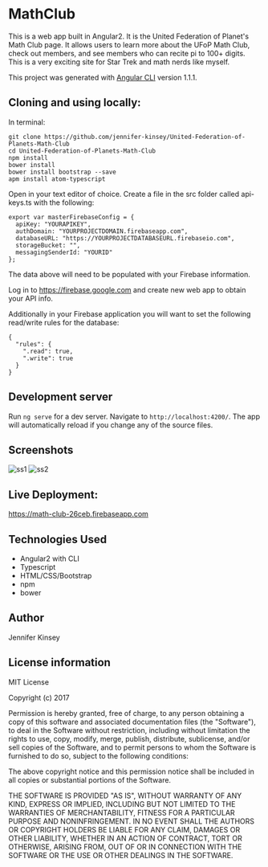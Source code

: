 # MathClub

This is a web app built in Angular2. It is the United Federation of Planet's Math Club page. It allows users to learn more about the UFoP Math Club, check out members, and see members who can recite pi to 100+ digits. This is a very exciting site for Star Trek and math nerds like myself.

This project was generated with [Angular CLI](https://github.com/angular/angular-cli) version 1.1.1.

## Cloning and using locally:

In terminal:

```
git clone https://github.com/jennifer-kinsey/United-Federation-of-Planets-Math-Club
cd United-Federation-of-Planets-Math-Club
npm install
bower install
bower install bootstrap --save
apm install atom-typescript
```

Open in your text editor of choice.
Create a file in the src folder called api-keys.ts with the following:


```
export var masterFirebaseConfig = {
  apiKey: "YOURAPIKEY",
  authDomain: "YOURPROJECTDOMAIN.firebaseapp.com",
  databaseURL: "https://YOURPROJECTDATABASEURL.firebaseio.com",
  storageBucket: "",
  messagingSenderId: "YOURID"
};
```

The data above will need to be populated with your Firebase information.

Log in to https://firebase.google.com and create new web app to obtain your API info.

Additionally in your Firebase application you will want to set the following read/write rules for the database:
```
{
  "rules": {
    ".read": true,
    ".write": true
  }
}
```


## Development server

Run `ng serve` for a dev server. Navigate to `http://localhost:4200/`. The app will automatically reload if you change any of the source files.

## Screenshots

![ss1](https://user-images.githubusercontent.com/26371824/27247917-450efa32-52b2-11e7-9b9f-8d6af314e040.png)
![ss2](https://user-images.githubusercontent.com/26371824/27247923-511df8c8-52b2-11e7-89d8-ca55bd392234.png)



## Live Deployment:

https://math-club-26ceb.firebaseapp.com


## Technologies Used

* Angular2 with CLI
* Typescript
* HTML/CSS/Bootstrap
* npm
* bower


## Author

Jennifer Kinsey

## License information

MIT License

Copyright (c) 2017

Permission is hereby granted, free of charge, to any person obtaining a copy of this software and associated documentation files (the "Software"), to deal in the Software without restriction, including without limitation the rights to use, copy, modify, merge, publish, distribute, sublicense, and/or sell copies of the Software, and to permit persons to whom the Software is furnished to do so, subject to the following conditions:

The above copyright notice and this permission notice shall be included in all copies or substantial portions of the Software.

THE SOFTWARE IS PROVIDED "AS IS", WITHOUT WARRANTY OF ANY KIND, EXPRESS OR IMPLIED, INCLUDING BUT NOT LIMITED TO THE WARRANTIES OF MERCHANTABILITY, FITNESS FOR A PARTICULAR PURPOSE AND NONINFRINGEMENT. IN NO EVENT SHALL THE AUTHORS OR COPYRIGHT HOLDERS BE LIABLE FOR ANY CLAIM, DAMAGES OR OTHER LIABILITY, WHETHER IN AN ACTION OF CONTRACT, TORT OR OTHERWISE, ARISING FROM, OUT OF OR IN CONNECTION WITH THE SOFTWARE OR THE USE OR OTHER DEALINGS IN THE SOFTWARE.
